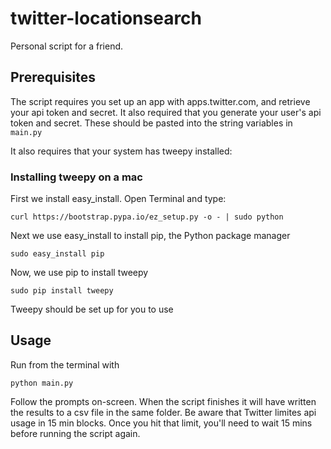 # twitter-locationsearch
Personal script for a friend.


## Prerequisites
The script requires you set up an app with apps.twitter.com, and retrieve your api token and secret. It also required that you generate your user's api token and secret. These should be pasted into the string variables in ```main.py```

It also requires that your system has tweepy installed:

### Installing tweepy on a mac

First we install easy_install. Open Terminal and type:
```
curl https://bootstrap.pypa.io/ez_setup.py -o - | sudo python
```
Next we use easy_install to install pip, the Python package manager

```
sudo easy_install pip
```
Now, we use pip to install tweepy
```
sudo pip install tweepy
```

Tweepy should be set up for you to use

## Usage
Run from the terminal with
```
python main.py
```

Follow the prompts on-screen. When the script finishes it will have written the results to a csv file in the same folder. Be aware that Twitter limites api usage in 15 min blocks. Once you hit that limit, you'll need to wait 15 mins before running the script again.
